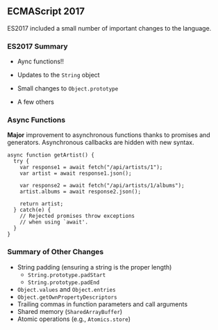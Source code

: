 ECMAScript 2017
---------------

ES2017 included a small number of important changes to the language.

### ES2017 Summary ###

  * Aync functions!!

  * Updates to the `String` object

  * Small changes to `Object.prototype`

  * A few others

### Async Functions ###

**Major** improvement to asynchronous functions thanks to promises and
generators.  Asynchronous callbacks are hidden with new syntax.

~~~ {.javascript}
async function getArtist() {
  try {
    var response1 = await fetch("/api/artists/1");
    var artist = await response1.json();

    var response2 = await fetch("/api/artists/1/albums");
    artist.albums = await response2.json();

    return artist;
  } catch(e) {
    // Rejected promises throw exceptions
    // when using `await'.
  }
}
~~~

### Summary of Other Changes

  * String padding (ensuring a string is the proper length)
    - `String.prototype.padStart`
    - `String.prototype.padEnd`
  * `Object.values` and `Object.entries`
  * `Object.getOwnPropertyDescriptors`
  * Trailing commas in function parameters and call arguments
  * Shared memory (`SharedArrayBuffer`)
  * Atomic operations (e.g., `Atomics.store`)
